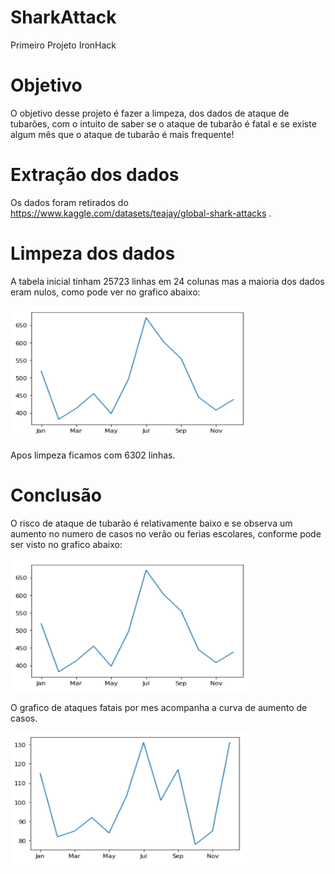 # SharkAttack

Primeiro Projeto IronHack

# Objetivo

O objetivo desse projeto é fazer a limpeza, dos dados de ataque de tubarões, com o intuito de saber se o ataque de tubarão é fatal e se existe algum mês que o ataque de tubarão é mais frequente!


# Extração dos dados

Os dados foram retirados do https://www.kaggle.com/datasets/teajay/global-shark-attacks .


# Limpeza dos dados

A tabela inicial tinham 25723 linhas em 24 colunas mas a maioria dos dados eram nulos, como pode ver no grafico abaixo:

<img style="-webkit-user-select: none;margin: auto;cursor: zoom-in;background-color: hsl(0, 0%, 90%);transition: background-color 300ms;" src="https://github.com/FlaviaLustosa/SharkAttack/blob/main/Grafico1.PNG" width="380" height="213">

Apos limpeza ficamos com 6302 linhas.


# Conclusão

O risco de ataque de tubarão é relativamente baixo e se observa um aumento no numero de casos no verão ou ferias escolares, conforme pode ser visto no grafico abaixo: 

<img style="-webkit-user-select: none;margin: auto;cursor: zoom-in;background-color: hsl(0, 0%, 90%);transition: background-color 300ms;" src="https://github.com/FlaviaLustosa/SharkAttack/blob/main/Grafico1.PNG" width="380" height="213">

O grafico de ataques fatais por mes acompanha a curva de aumento de casos.

<img style="-webkit-user-select: none;margin: auto;cursor: zoom-in;background-color: hsl(0, 0%, 90%);transition: background-color 300ms;" src="https://github.com/FlaviaLustosa/SharkAttack/blob/main/Grafico2.PNG" width="380" height="213">



